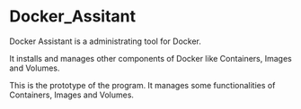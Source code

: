 # Docker_Assitant

Docker Assistant is a administrating tool for Docker.

It installs and manages other components of Docker like Containers, Images and Volumes.

This is the prototype of the program. It manages some functionalities of Containers, Images and Volumes.
